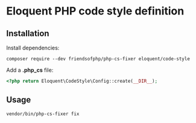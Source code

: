 # Eloquent PHP code style definition

## Installation

Install dependencies:

    composer require --dev friendsofphp/php-cs-fixer eloquent/code-style

Add a **.php_cs** file:

```php
<?php return Eloquent\CodeStyle\Config::create(__DIR__);
```

## Usage

    vendor/bin/php-cs-fixer fix
